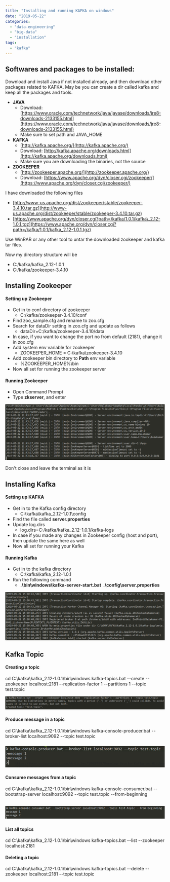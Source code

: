 ```yaml
---
title: "Installing and running KAFKA on windows"
date: "2019-05-22"
categories: 
  - "data-engineering"
  - "big-data"
  - "installation"
tags: 
  - "kafka"
---
```


## Softwares and packages to be installed:

Download and install Java if not installed already, and then download other packages related to KAFKA. May be you can create a dir called kafka and keep all the packages and tools.

* **JAVA**
    - Download: [https://www.oracle.com/technetwork/java/javase/downloads/jre8-downloads-2133155.html](https://www.oracle.com/technetwork/java/javase/downloads/jre8-downloads-2133155.html)
    - Make sure to set path and JAVA_HOME
* **KAFKA**
    - [http://kafka.apache.org/](http://kafka.apache.org/)
    - Download: [http://kafka.apache.org/downloads.html](http://kafka.apache.org/downloads.html)
    - Make sure you are downloading the binaries, not the source
* **ZOOKEEPER**
    - [http://zookeeper.apache.org/](http://zookeeper.apache.org/)
    - Download: [https://www.apache.org/dyn/closer.cgi/zookeeper/](https://www.apache.org/dyn/closer.cgi/zookeeper/)

I have downloaded the following files

- [http://www-us.apache.org/dist/zookeeper/stable/zookeeper-3.4.10.tar.gz](http://www-us.apache.org/dist/zookeeper/stable/zookeeper-3.4.10.tar.gz)
- [https://www.apache.org/dyn/closer.cgi?path=/kafka/1.0.1/kafka\_2.12-1.0.1.tgz](https://www.apache.org/dyn/closer.cgi?path=/kafka/1.0.1/kafka_2.12-1.0.1.tgz)

Use WinRAR or any other tool to untar the downloaded zookeeper and kafka tar files.

Now my directory structure will be

- C:/kafka/kafka_2.12-1.0.1
- C:/kafka/zookeeper-3.4.10

## Installing Zookeeper

#### Setting up Zookeeper

- Get in to conf directory of zookeeper
    - C:/kafka/zookeeper-3.4.10/conf
- Find zoo_sample.cfg and rename to zoo.cfg
- Search for dataDir setting in zoo.cfg and update as follows
    - dataDir=C:/kafka/zookeeper-3.4.10/data
- In case, if you want to change the port no from default (2181), change it in zoo.cfg
- Add system env variable for zookeeper
    - ZOOKEEPER_HOME = C:\kafka\zookeeper-3.4.10
- Add zookeeper bin directory to **Path** env variable
    - %ZOOKEEPER_HOME%\bin
- Now all set for running the zookeeper server

#### Running Zookeeper

- Open Command Prompt
- Type **zkserver**, and enter

![](./images/kafka-1.png)

Don't close and leave the terminal as it is

## Installing Kafka

#### Setting up KAFKA

- Get in to the Kafka config directory
    - C:\kafka\kafka_2.12-1.0.1\config
- Find the file called **server.properties**
- Update log.dirs
    - log.dirs=C:/kafka/kafka_2.12-1.0.1/kafka-logs
- In case if you made any changes in Zookeeper config (host and port), then update the same here as well
- Now all set for running your Kafka

#### Running Kafka

- Get in to the kafka directory
    - C:\kafka\kafka_2.12-1.0.1
- Run the following command
    - **.\bin\windows\kafka-server-start.bat  .\config\server.properties**

![](./images/kafka-2.png)

## Kafka Topic

#### Creating a topic

cd C:\kafka\kafka_2.12-1.0.1\bin\windows
kafka-topics.bat --create --zookeeper localhost:2181 --replication-factor 1 --partitions 1 --topic test.topic

![](./images/kafka-3.png)

#### Produce message in a topic

cd C:\kafka\kafka_2.12-1.0.1\bin\windows
kafka-console-producer.bat --broker-list localhost:9092 --topic test.topic

### ![](./images/kafka-4.png)

#### Consume messages from a topic

cd C:\kafka\kafka_2.12-1.0.1\bin\windows
kafka-console-consumer.bat --bootstrap-server localhost:9092 --topic test.topic --from-beginning

## ![](./images/kafka-5.png)

#### List all topics

cd C:\kafka\kafka_2.12-1.0.1\bin\windows
kafka-topics.bat --list --zookeeper localhost:2181

#### Deleting a topic

cd C:\kafka\kafka_2.12-1.0.1\bin\windows
kafka-topics.bat --delete --zookeeper localhost:2181 --topic test.topic

